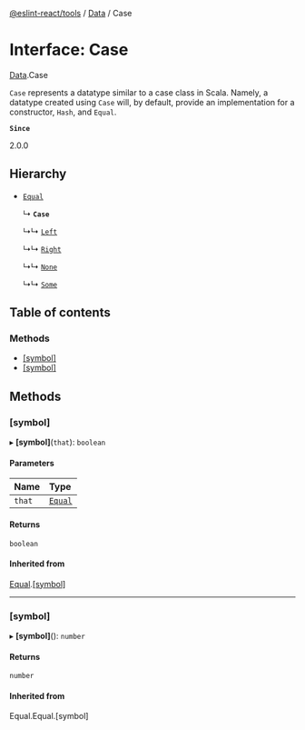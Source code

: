 [@eslint-react/tools](../README.md) / [Data](../modules/Data.md) / Case

# Interface: Case

[Data](../modules/Data.md).Case

`Case` represents a datatype similar to a case class in Scala. Namely, a
datatype created using `Case` will, by default, provide an implementation
for a constructor, `Hash`, and `Equal`.

**`Since`**

2.0.0

## Hierarchy

- [`Equal`](Equal.Equal.md)

  ↳ **`Case`**

  ↳↳ [`Left`](E.Left.md)

  ↳↳ [`Right`](E.Right.md)

  ↳↳ [`None`](O.None.md)

  ↳↳ [`Some`](O.Some.md)

## Table of contents

### Methods

- [[symbol]](Data.Case-1.md#[symbol])
- [[symbol]](Data.Case-1.md#[symbol]-1)

## Methods

### [symbol]

▸ **[symbol]**(`that`): `boolean`

#### Parameters

| Name | Type |
| :------ | :------ |
| `that` | [`Equal`](Equal.Equal.md) |

#### Returns

`boolean`

#### Inherited from

[Equal](Equal.Equal.md).[[symbol]](Equal.Equal.md#[symbol]-1)

___

### [symbol]

▸ **[symbol]**(): `number`

#### Returns

`number`

#### Inherited from

Equal.Equal.[symbol]
